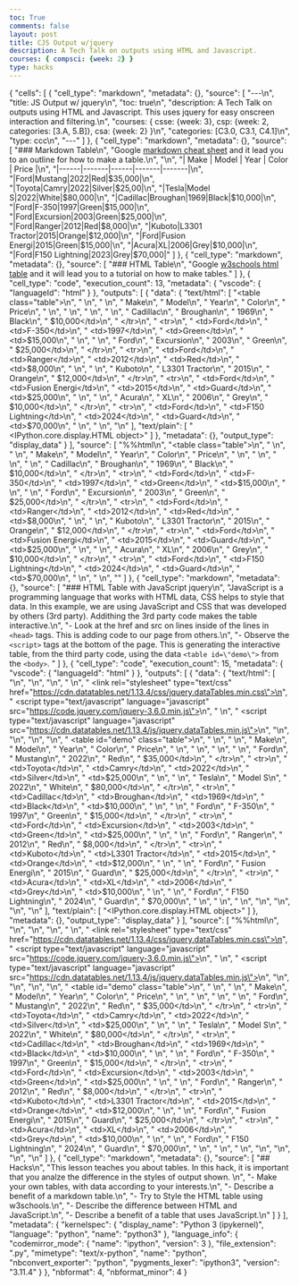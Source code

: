 ```yaml
---
toc: True
comments: false
layout: post
title: CJS Output w/jquery
description: A Tech Talk on outputs using HTML and Javascript.
courses: { compsci: {week: 2} }
type: hacks
---
```


{
 "cells": [
  {
   "cell_type": "markdown",
   "metadata": {},
   "source": [
    "---\n",
    "title: JS Output w/ jquery\n",
    "toc: true\n",
    "description: A Tech Talk on outputs using HTML and Javascript. This uses jquery for easy onscreen interaction and filtering.\n",
    "courses: { csse: {week: 3}, csp: {week: 2, categories: [3.A, 5.B]}, csa: {week: 2} }\n",
    "categories: [C3.0, C3.1, C4.1]\n",
    "type: ccc\n",
    "---"
   ]
  },
  {
   "cell_type": "markdown",
   "metadata": {},
   "source": [
    "### Markdown Table\n",
    "Google [markdown cheat sheet](https://www.markdownguide.org/extended-syntax/#tables) and it lead you to an outline for how to make a table.\n",
    "\n",
    "| Make | Model | Year | Color | Price |\n",
    "|------|-------|------|-------|-------|\n",
    "|Ford|Mustang|2022|Red|$35,000|\n",
    "|Toyota|Camry|2022|Silver|$25,00|\n",
    "|Tesla|Model S|2022|White|$80,000|\n",
    "|Cadillac|Broughan|1969|Black|$10,000|\n",
    "|Ford|F-350|1997|Green|$15,000|\n",
    "|Ford|Excursion|2003|Green|$25,000|\n",
    "|Ford|Ranger|2012|Red|$8,000|\n",
    "|Kuboto|L3301 Tractor|2015|Orange|$12,000|\n",
    "|Ford|Fusion Energi|2015|Green|$15,000|\n",
    "|Acura|XL|2006|Grey|$10,000|\n",
    "|Ford|F150 Lightning|2023|Grey|$70,000|"
   ]
  },
  {
   "cell_type": "markdown",
   "metadata": {},
   "source": [
    "### HTML Table\n",
    "Google [w3schools html table](https://www.w3schools.com/html/html_tables.asp) and it will lead you to a tutorial on how to make tables."
   ]
  },
  {
   "cell_type": "code",
   "execution_count": 13,
   "metadata": {
    "vscode": {
     "languageId": "html"
    }
   },
   "outputs": [
    {
     "data": {
      "text/html": [
       "<table class=\"table\">\n",
       "    <thead>\n",
       "        <tr>\n",
       "            <th>Make</th>\n",
       "            <th>Model</th>\n",
       "            <th>Year</th>\n",
       "            <th>Color</th>\n",
       "            <th>Price</th>\n",
       "        </tr>\n",
       "    </thead>\n",
       "    <tbody>\n",
       "        <tr>\n",
       "            <td>Cadillac</td>\n",
       "            <td>Broughan</td>\n",
       "            <td>1969</td>\n",
       "            <td>Black</td>\n",
       "            <td>$10,000</td>\n",
       "        </tr>\n",
       "        <tr>\n",
       "            <td>Ford</td>\n",
       "            <td>F-350</td>\n",
       "            <td>1997</td>\n",
       "            <td>Green</td>\n",
       "            <td>$15,000</td>\n",
       "        </tr>\n",
       "        <tr>\n",
       "            <td>Ford</td>\n",
       "            <td>Excursion</td>\n",
       "            <td>2003</td>\n",
       "            <td>Green</td>\n",
       "            <td>$25,000</td>\n",
       "        </tr>\n",
       "        <tr>\n",
       "            <td>Ford</td>\n",
       "            <td>Ranger</td>\n",
       "            <td>2012</td>\n",
       "            <td>Red</td>\n",
       "            <td>$8,000</td>\n",
       "        </tr>\n",
       "        <tr>\n",
       "            <td>Kuboto</td>\n",
       "            <td>L3301 Tractor</td>\n",
       "            <td>2015</td>\n",
       "            <td>Orange</td>\n",
       "            <td>$12,000</td>\n",
       "        </tr>\n",
       "        <tr>\n",
       "            <td>Ford</td>\n",
       "            <td>Fusion Energi</td>\n",
       "            <td>2015</td>\n",
       "            <td>Guard</td>\n",
       "            <td>$25,000</td>\n",
       "        </tr>\n",
       "        <tr>\n",
       "            <td>Acura</td>\n",
       "            <td>XL</td>\n",
       "            <td>2006</td>\n",
       "            <td>Grey</td>\n",
       "            <td>$10,000</td>\n",
       "        </tr>\n",
       "        <tr>\n",
       "            <td>Ford</td>\n",
       "            <td>F150 Lightning</td>\n",
       "            <td>2024</td>\n",
       "            <td>Guard</td>\n",
       "            <td>$70,000</td>\n",
       "        </tr>\n",
       "    </tbody>\n",
       "</table>\n"
      ],
      "text/plain": [
       "<IPython.core.display.HTML object>"
      ]
     },
     "metadata": {},
     "output_type": "display_data"
    }
   ],
   "source": [
    "%%html\n",
    "<table class=\"table\">\n",
    "    <thead>\n",
    "        <tr>\n",
    "            <th>Make</th>\n",
    "            <th>Model</th>\n",
    "            <th>Year</th>\n",
    "            <th>Color</th>\n",
    "            <th>Price</th>\n",
    "        </tr>\n",
    "    </thead>\n",
    "    <tbody>\n",
    "        <tr>\n",
    "            <td>Cadillac</td>\n",
    "            <td>Broughan</td>\n",
    "            <td>1969</td>\n",
    "            <td>Black</td>\n",
    "            <td>$10,000</td>\n",
    "        </tr>\n",
    "        <tr>\n",
    "            <td>Ford</td>\n",
    "            <td>F-350</td>\n",
    "            <td>1997</td>\n",
    "            <td>Green</td>\n",
    "            <td>$15,000</td>\n",
    "        </tr>\n",
    "        <tr>\n",
    "            <td>Ford</td>\n",
    "            <td>Excursion</td>\n",
    "            <td>2003</td>\n",
    "            <td>Green</td>\n",
    "            <td>$25,000</td>\n",
    "        </tr>\n",
    "        <tr>\n",
    "            <td>Ford</td>\n",
    "            <td>Ranger</td>\n",
    "            <td>2012</td>\n",
    "            <td>Red</td>\n",
    "            <td>$8,000</td>\n",
    "        </tr>\n",
    "        <tr>\n",
    "            <td>Kuboto</td>\n",
    "            <td>L3301 Tractor</td>\n",
    "            <td>2015</td>\n",
    "            <td>Orange</td>\n",
    "            <td>$12,000</td>\n",
    "        </tr>\n",
    "        <tr>\n",
    "            <td>Ford</td>\n",
    "            <td>Fusion Energi</td>\n",
    "            <td>2015</td>\n",
    "            <td>Guard</td>\n",
    "            <td>$25,000</td>\n",
    "        </tr>\n",
    "        <tr>\n",
    "            <td>Acura</td>\n",
    "            <td>XL</td>\n",
    "            <td>2006</td>\n",
    "            <td>Grey</td>\n",
    "            <td>$10,000</td>\n",
    "        </tr>\n",
    "        <tr>\n",
    "            <td>Ford</td>\n",
    "            <td>F150 Lightning</td>\n",
    "            <td>2024</td>\n",
    "            <td>Guard</td>\n",
    "            <td>$70,000</td>\n",
    "        </tr>\n",
    "    </tbody>\n",
    "</table>"
   ]
  },
  {
   "cell_type": "markdown",
   "metadata": {},
   "source": [
    "### HTML Table with JavaScript jquery\n",
    "JavaScript is a programming language that works with HTML data, CSS helps to style that data.  In this example, we are using JavaScript and CSS that was developed by others (3rd party).  Addithing the 3rd party code makes the table interactive.\n",
    "- Look at the href and src on lines inside of the lines in `<head>` tags.  This is adding code to our page from others.\n",
    "- Observe the `<script>` tags at the bottom of the page.  This is generating the interactive table, from the third party code, using the data `<table id=\"demo\">` from the `<body>`.  "
   ]
  },
  {
   "cell_type": "code",
   "execution_count": 15,
   "metadata": {
    "vscode": {
     "languageId": "html"
    }
   },
   "outputs": [
    {
     "data": {
      "text/html": [
       "\n",
       "<!-- Head contains information to Support the Document -->\n",
       "<head>\n",
       "    <!-- load jQuery and DataTables output style and scripts -->\n",
       "    <link rel=\"stylesheet\" type=\"text/css\" href=\"https://cdn.datatables.net/1.13.4/css/jquery.dataTables.min.css\">\n",
       "    <script type=\"text/javascript\" language=\"javascript\" src=\"https://code.jquery.com/jquery-3.6.0.min.js\"></script>\n",
       "    <script>var define = null;</script>\n",
       "    <script type=\"text/javascript\" language=\"javascript\" src=\"https://cdn.datatables.net/1.13.4/js/jquery.dataTables.min.js\"></script>\n",
       "</head>\n",
       "\n",
       "<!-- Body contains the contents of the Document -->\n",
       "<body>\n",
       "    <table id=\"demo\" class=\"table\">\n",
       "        <thead>\n",
       "            <tr>\n",
       "                <th>Make</th>\n",
       "                <th>Model</th>\n",
       "                <th>Year</th>\n",
       "                <th>Color</th>\n",
       "                <th>Price</th>\n",
       "            </tr>\n",
       "        </thead>\n",
       "        <tbody>\n",
       "            <tr>\n",
       "                <td>Ford</td>\n",
       "                <td>Mustang</td>\n",
       "                <td>2022</td>\n",
       "                <td>Red</td>\n",
       "                <td>$35,000</td>\n",
       "            </tr>\n",
       "            <tr>\n",
       "                <td>Toyota</td>\n",
       "                <td>Camry</td>\n",
       "                <td>2022</td>\n",
       "                <td>Silver</td>\n",
       "                <td>$25,000</td>\n",
       "            </tr>\n",
       "            <tr>\n",
       "                <td>Tesla</td>\n",
       "                <td>Model S</td>\n",
       "                <td>2022</td>\n",
       "                <td>White</td>\n",
       "                <td>$80,000</td>\n",
       "            </tr>\n",
       "            <tr>\n",
       "                <td>Cadillac</td>\n",
       "                <td>Broughan</td>\n",
       "                <td>1969</td>\n",
       "                <td>Black</td>\n",
       "                <td>$10,000</td>\n",
       "            </tr>\n",
       "            <tr>\n",
       "                <td>Ford</td>\n",
       "                <td>F-350</td>\n",
       "                <td>1997</td>\n",
       "                <td>Green</td>\n",
       "                <td>$15,000</td>\n",
       "            </tr>\n",
       "            <tr>\n",
       "                <td>Ford</td>\n",
       "                <td>Excursion</td>\n",
       "                <td>2003</td>\n",
       "                <td>Green</td>\n",
       "                <td>$25,000</td>\n",
       "            </tr>\n",
       "            <tr>\n",
       "                <td>Ford</td>\n",
       "                <td>Ranger</td>\n",
       "                <td>2012</td>\n",
       "                <td>Red</td>\n",
       "                <td>$8,000</td>\n",
       "            </tr>\n",
       "            <tr>\n",
       "                <td>Kuboto</td>\n",
       "                <td>L3301 Tractor</td>\n",
       "                <td>2015</td>\n",
       "                <td>Orange</td>\n",
       "                <td>$12,000</td>\n",
       "            </tr>\n",
       "            <tr>\n",
       "                <td>Ford</td>\n",
       "                <td>Fusion Energi</td>\n",
       "                <td>2015</td>\n",
       "                <td>Guard</td>\n",
       "                <td>$25,000</td>\n",
       "            </tr>\n",
       "            <tr>\n",
       "                <td>Acura</td>\n",
       "                <td>XL</td>\n",
       "                <td>2006</td>\n",
       "                <td>Grey</td>\n",
       "                <td>$10,000</td>\n",
       "            </tr>\n",
       "            <tr>\n",
       "                <td>Ford</td>\n",
       "                <td>F150 Lightning</td>\n",
       "                <td>2024</td>\n",
       "                <td>Guard</td>\n",
       "                <td>$70,000</td>\n",
       "            </tr>\n",
       "        </tbody>\n",
       "    </table>\n",
       "</body>\n",
       "\n",
       "<!-- Script is used to embed executable code -->\n",
       "<script>\n",
       "    $(\"#demo\").DataTable();\n",
       "</script>\n"
      ],
      "text/plain": [
       "<IPython.core.display.HTML object>"
      ]
     },
     "metadata": {},
     "output_type": "display_data"
    }
   ],
   "source": [
    "%%html\n",
    "\n",
    "<!-- Head contains information to Support the Document -->\n",
    "<head>\n",
    "    <!-- load jQuery and DataTables output style and scripts -->\n",
    "    <link rel=\"stylesheet\" type=\"text/css\" href=\"https://cdn.datatables.net/1.13.4/css/jquery.dataTables.min.css\">\n",
    "    <script type=\"text/javascript\" language=\"javascript\" src=\"https://code.jquery.com/jquery-3.6.0.min.js\"></script>\n",
    "    <script>var define = null;</script>\n",
    "    <script type=\"text/javascript\" language=\"javascript\" src=\"https://cdn.datatables.net/1.13.4/js/jquery.dataTables.min.js\"></script>\n",
    "</head>\n",
    "\n",
    "<!-- Body contains the contents of the Document -->\n",
    "<body>\n",
    "    <table id=\"demo\" class=\"table\">\n",
    "        <thead>\n",
    "            <tr>\n",
    "                <th>Make</th>\n",
    "                <th>Model</th>\n",
    "                <th>Year</th>\n",
    "                <th>Color</th>\n",
    "                <th>Price</th>\n",
    "            </tr>\n",
    "        </thead>\n",
    "        <tbody>\n",
    "            <tr>\n",
    "                <td>Ford</td>\n",
    "                <td>Mustang</td>\n",
    "                <td>2022</td>\n",
    "                <td>Red</td>\n",
    "                <td>$35,000</td>\n",
    "            </tr>\n",
    "            <tr>\n",
    "                <td>Toyota</td>\n",
    "                <td>Camry</td>\n",
    "                <td>2022</td>\n",
    "                <td>Silver</td>\n",
    "                <td>$25,000</td>\n",
    "            </tr>\n",
    "            <tr>\n",
    "                <td>Tesla</td>\n",
    "                <td>Model S</td>\n",
    "                <td>2022</td>\n",
    "                <td>White</td>\n",
    "                <td>$80,000</td>\n",
    "            </tr>\n",
    "            <tr>\n",
    "                <td>Cadillac</td>\n",
    "                <td>Broughan</td>\n",
    "                <td>1969</td>\n",
    "                <td>Black</td>\n",
    "                <td>$10,000</td>\n",
    "            </tr>\n",
    "            <tr>\n",
    "                <td>Ford</td>\n",
    "                <td>F-350</td>\n",
    "                <td>1997</td>\n",
    "                <td>Green</td>\n",
    "                <td>$15,000</td>\n",
    "            </tr>\n",
    "            <tr>\n",
    "                <td>Ford</td>\n",
    "                <td>Excursion</td>\n",
    "                <td>2003</td>\n",
    "                <td>Green</td>\n",
    "                <td>$25,000</td>\n",
    "            </tr>\n",
    "            <tr>\n",
    "                <td>Ford</td>\n",
    "                <td>Ranger</td>\n",
    "                <td>2012</td>\n",
    "                <td>Red</td>\n",
    "                <td>$8,000</td>\n",
    "            </tr>\n",
    "            <tr>\n",
    "                <td>Kuboto</td>\n",
    "                <td>L3301 Tractor</td>\n",
    "                <td>2015</td>\n",
    "                <td>Orange</td>\n",
    "                <td>$12,000</td>\n",
    "            </tr>\n",
    "            <tr>\n",
    "                <td>Ford</td>\n",
    "                <td>Fusion Energi</td>\n",
    "                <td>2015</td>\n",
    "                <td>Guard</td>\n",
    "                <td>$25,000</td>\n",
    "            </tr>\n",
    "            <tr>\n",
    "                <td>Acura</td>\n",
    "                <td>XL</td>\n",
    "                <td>2006</td>\n",
    "                <td>Grey</td>\n",
    "                <td>$10,000</td>\n",
    "            </tr>\n",
    "            <tr>\n",
    "                <td>Ford</td>\n",
    "                <td>F150 Lightning</td>\n",
    "                <td>2024</td>\n",
    "                <td>Guard</td>\n",
    "                <td>$70,000</td>\n",
    "            </tr>\n",
    "        </tbody>\n",
    "    </table>\n",
    "</body>\n",
    "\n",
    "<!-- Script is used to embed executable code -->\n",
    "<script>\n",
    "    $(\"#demo\").DataTable();\n",
    "</script>\n"
   ]
  },
  {
   "cell_type": "markdown",
   "metadata": {},
   "source": [
    "## Hacks\n",
    "This lesson teaches you about tables.  In this hack, it is important that you analze the difference in the styles of output shown.  \n",
    "- Make your own tables, with data according to your interests.\n",
    "- Describe a benefit of a markdown table.\n",
    "- Try to Style the HTML table using w3schools.\n",
    "- Describe the difference between HTML and JavaScript.\n",
    "- Describe a benefit of a table that uses JavaScript.\n"
   ]
  }
 ],
 "metadata": {
  "kernelspec": {
   "display_name": "Python 3 (ipykernel)",
   "language": "python",
   "name": "python3"
  },
  "language_info": {
   "codemirror_mode": {
    "name": "ipython",
    "version": 3
   },
   "file_extension": ".py",
   "mimetype": "text/x-python",
   "name": "python",
   "nbconvert_exporter": "python",
   "pygments_lexer": "ipython3",
   "version": "3.11.4"
  }
 },
 "nbformat": 4,
 "nbformat_minor": 4
}